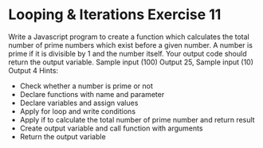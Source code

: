 # Looping & Iterations Exercise 11

Write a Javascript program to create a function which calculates the total number of 
prime numbers which exist before a given number. A number is prime if it is divisible by
 1 and the number itself. Your output code should return the output variable.
 Sample input (100)  Output 25, Sample input (10) Output 4
Hints:

- Check whether a number is prime or not
- Declare functions with name and parameter
- Declare variables and assign values
- Apply for loop and write conditions
- Apply if to calculate the total number of prime number and return result
- Create output variable and call function with arguments
- Return the output variable
